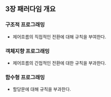 ## 3장 패러다임 개요

### 구조적 프로그래밍 
- 제어흐름의 직접적인 전환에 대해 규칙을 부여한다.

### 객체지향 프로그래밍
- 제어흐름의 간접적인 전환에 대한 규칙을 부과한다.

### 함수형 프로그래밍
- 할당문에 대해 규칙을 부과한다.